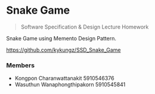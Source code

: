 # Snake Game
> Software Specification & Design Lecture Homework

Snake Game using Memento Design Pattern.

https://github.com/kykungz/SSD_Snake_Game

### Members
- Kongpon Charanwattanakit 5910546376
- Wasuthun Wanaphongthipakorn 5910545841
